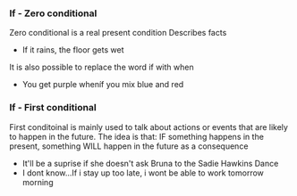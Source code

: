 ### If - Zero conditional
Zero conditional is a real present condition
Describes facts
- If it rains, the floor gets wet

It is also possible to replace the word if with when
- You get purple wheníf you mix blue and red

### If - First conditional
First conditoinal is mainly used to talk about actions or events that are likely to happen in the future. The idea is that: IF something happens in the present, something WILL happen in the future as a consequence
- It'll be a suprise if she doesn't ask Bruna to the Sadie Hawkins Dance
- I dont know...If i stay up too late, i wont be able to work tomorrow morning